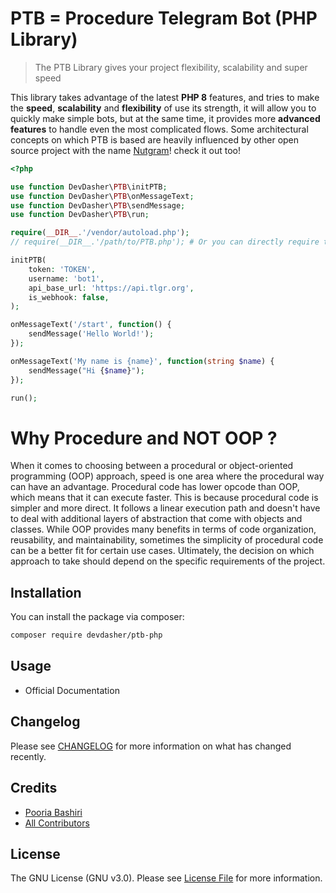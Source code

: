 # PTB = Procedure Telegram Bot (PHP Library)

> The PTB Library gives your project flexibility, scalability and super speed

This library takes advantage of the latest **PHP 8** features, and tries to make the **speed**, **scalability** and **flexibility** of use its strength, it will allow you to quickly make simple bots, but at the same time, it provides
more **advanced features** to handle even the most complicated flows. Some architectural concepts on which PTB is
based are heavily influenced by other open source project with the name [Nutgram](https://github.com/nutgram/nutgram)! check it out too!

```php
<?php

use function DevDasher\PTB\initPTB;
use function DevDasher\PTB\onMessageText;
use function DevDasher\PTB\sendMessage;
use function DevDasher\PTB\run;

require(__DIR__.'/vendor/autoload.php');
// require(__DIR__.'/path/to/PTB.php'); # Or you can directly require the src/PTB.php file. It's a little bit faster.

initPTB(
    token: 'TOKEN',
    username: 'bot1',
    api_base_url: 'https://api.tlgr.org',
    is_webhook: false,
);

onMessageText('/start', function() {
    sendMessage('Hello World!');
});

onMessageText('My name is {name}', function(string $name) {
    sendMessage("Hi {$name}");
});

run();
```

# Why Procedure and NOT OOP ?
When it comes to choosing between a procedural or object-oriented programming (OOP) approach, speed is one area where the procedural way can have an advantage. Procedural code has lower opcode than OOP, which means that it can execute faster. This is because procedural code is simpler and more direct. It follows a linear execution path and doesn't have to deal with additional layers of abstraction that come with objects and classes. While OOP provides many benefits in terms of code organization, reusability, and maintainability, sometimes the simplicity of procedural code can be a better fit for certain use cases. Ultimately, the decision on which approach to take should depend on the specific requirements of the project.

## Installation

You can install the package via composer:

```bash
composer require devdasher/ptb-php
```

## Usage

- Official Documentation

## Changelog

Please see [CHANGELOG](CHANGELOG.md) for more information on what has changed recently.

## Credits

- [Pooria Bashiri](https://github.com/devdahser)
- [All Contributors](../../contributors)

## License

The GNU License (GNU v3.0). Please see [License File](LICENSE.md) for more information.
